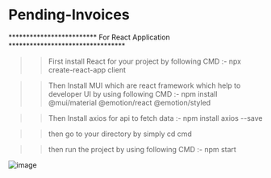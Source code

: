 # Pending-Invoices

************************* For React Application *********************************
 >>First install React for your project by following CMD :- npx create-react-app client

 >>Then Install MUI which are react framework which help to developer UI by using following CMD :- npm install @mui/material @emotion/react @emotion/styled

 >>Then Install axios for api to fetch data :- npm install axios --save

 >>then go to your directory by simply cd cmd

 >>then run the project by using following CMD :- npm start

![image](https://github.com/manish25Coder/Pending-Invoices/assets/123229921/88b98e34-4a58-43f4-a199-aaebfa6160c5)




